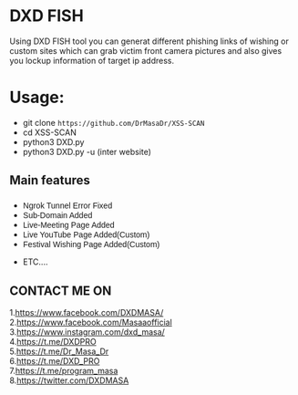<h1>DXD FISH </h1>                                                 
<p>Using DXD FISH tool you can generat different phishing links of wishing or custom sites which can grab victim front camera pictures and also gives you lockup information of target ip address.
<p1>

 



# Usage:
- git clone `https://github.com/DrMasaDr/XSS-SCAN`
- cd XSS-SCAN
- python3 DXD.py
- python3 DXD.py -u (inter website)

## Main features

 <h3 style="text-align: left;"><span style="font-family: arial;"></span></h3><div><ul style="text-align: left;"><li><span style="font-family: arial;">Ngrok Tunnel Error Fixed</span></li><li><span style="font-family: arial;">Sub-Domain Added</span></li><li><span style="font-family: arial;">Live-Meeting Page Added</span></li><li><span style="font-family: arial;">Live YouTube Page Added(Custom)</span></li><li><span style="font-family: arial;">Festival Wishing Page Added(Custom)</span></li></ul>

 
* ETC....
## CONTACT ME ON

1.<a href="MY FACEBOOK">https://www.facebook.com/DXDMASA/</a> <br>
2.<a href="MY FACEBOOK PAGE">https://www.facebook.com/Masaaofficial</a> <br>
3.<a href="MY INSTAGRAM">https://www.instagram.com/dxd_masa/</a> <br>
4.<a href="MY TELEGRAM">https://t.me/DXDPRO</a> <br>
5.<a href="MY TELEGRAM">https://t.me/Dr_Masa_Dr</a> <br>
6.<a href="MY PAGE">https://t.me/DXD_PRO</a> <br>
7.<a href="MY PAGE">https://t.me/program_masa</a> <br>
8.<a href="MY TWITTER">https://twitter.com/DXDMASA</a> <br>

